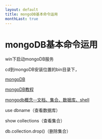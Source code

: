 ```yaml
---
layout: default
title: mongoDB基本命令运用
monthLast: true
---
```


# mongoDB基本命令运用

win下启动mongoDB服务

cd到mongoDB安装位置的bin目录下，

[mongoDB](http://www.360doc.com/content/10/0618/22/10626_33885376.shtml)

[mongoDB教程](http://www.yiibai.com/mongodb/)

[mongodb概念--文档、集合、数据库、shell](http://blog.csdn.net/mcpang/article/details/7714744)

use dbname（查看数据库）

show collections（查看集合）

db.collection.drop()（删除集合）